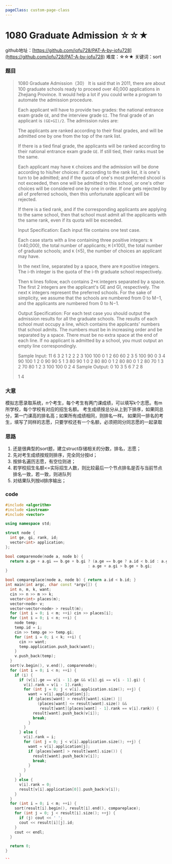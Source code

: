 ```yaml
---
pageClass: custom-page-class
---
```


# 1080 Graduate Admission ☆☆★

github地址：[https://github.com/iofu728/PAT-A-by-iofu728](https://github.com/iofu728/PAT-A-by-iofu728)
难度：☆☆★
关键词：sort

### 题目

> 1080 Graduate Admission（30）
> It is said that in 2011, there are about 100 graduate schools ready to proceed over 40,000 applications in Zhejiang Province. It would help a lot if you could write a program to automate the admission procedure.
>
> Each applicant will have to provide two grades: the national entrance exam grade `GE`, and the interview grade `GI`. The final grade of an applicant is `(GE+GI)/2`. The admission rules are:
>
> The applicants are ranked according to their final grades, and will be admitted one by one from the top of the rank list.
>
> If there is a tied final grade, the applicants will be ranked according to their national entrance exam grade `GE`. If still tied, their ranks must be the same.
>
> Each applicant may have `K` choices and the admission will be done according to his/her choices: if according to the rank list, it is one's turn to be admitted; and if the quota of one's most preferred shcool is not exceeded, then one will be admitted to this school, or one's other choices will be considered one by one in order. If one gets rejected by all of preferred schools, then this unfortunate applicant will be rejected.
>
> If there is a tied rank, and if the corresponding applicants are applying to the same school, then that school must admit all the applicants with the same rank, even if its quota will be exceeded.
>
> Input Specification:
> Each input file contains one test case.
>
> Each case starts with a line containing three positive integers: `N` (≤40,000), the total number of applicants; `M` (≤100), the total number of graduate schools; and `K` (≤5), the number of choices an applicant may have.
>
> In the next line, separated by a space, there are `M` positive integers. The i-th integer is the quota of the i-th graduate school respectively.
>
> Then `N` lines follow, each contains 2+`K` integers separated by a space. The first 2 integers are the applicant's GE and GI, respectively. The next `K` integers represent the preferred schools. For the sake of simplicity, we assume that the schools are numbered from 0 to M−1, and the applicants are numbered from 0 to N−1.
>
> Output Specification:
> For each test case you should output the admission results for all the graduate schools. The results of each school must occupy a line, which contains the applicants' numbers that school admits. The numbers must be in increasing order and be separated by a space. There must be no extra space at the end of each line. If no applicant is admitted by a school, you must output an empty line correspondingly.
>
> Sample Input:
> 11 6 3
> 2 1 2 2 2 3
> 100 100 0 1 2
> 60 60 2 3 5
> 100 90 0 3 4
> 90 100 1 2 0
> 90 90 5 1 3
> 80 90 1 0 2
> 80 80 0 1 2
> 80 80 0 1 2
> 80 70 1 3 2
> 70 80 1 2 3
> 100 100 0 2 4
> Sample Output:
> 0 10
> 3
> 5 6 7
> 2 8
>
> 1 4

### 大意
模拟志愿录取系统，n个考生，每个考生有两门课成绩，可以填写k个志愿。有m所学校，每个学校有对应的招生名额。
考生成绩按总分从上到下排序，如果同总分，第一门课高的排名高；如果所有成绩相同，则排名一样。
如果同一排名的考生，填写了同样的志愿，只要学校还有一个名额，必须把同分同志愿的一起录取

### 思路
1. 还是很典型的sort题，建立struct存储相关的分数，排名，志愿；
2. 先对考生成绩按规则排序，完全同分按id；
3. 按排名遍历志愿，有空位则进；
4. 若学校招生名额<=实际招生人数，则比较最后一个节点排名是否与当前节点排名一致，若一致，则进队列
5. 对结果队列按id排序输出；

### code
```cpp
#include <algorithm>
#include <iostream>
#include <vector>

using namespace std;

struct node {
  int ge, gi, rank, id;
  vector<int> application;
};

bool comparenode(node a, node b) {
  return a.ge + a.gi == b.ge + b.gi ? (a.ge == b.ge ? a.id < b.id : a.ge > b.ge)
                                    : a.ge + a.gi > b.ge + b.gi;
}

bool compareplace(node a, node b) { return a.id < b.id; }
int main(int argc, char const *argv[]) {
  int n, m, k, want;
  cin >> n >> m >> k;
  vector<int> places(m);
  vector<node> v;
  vector<vector<node> > result(m);
  for (int i = 0; i < m; ++i) cin >> places[i];
  for (int i = 0; i < n; ++i) {
    node temp;
    temp.id = i;
    cin >> temp.ge >> temp.gi;
    for (int i = 0; i < k; ++i) {
      cin >> want;
      temp.application.push_back(want);
    }
    v.push_back(temp);
  }
  sort(v.begin(), v.end(), comparenode);
  for (int i = 0; i < n; ++i) {
    if (i) {
      if (v[i].ge == v[i - 1].ge && v[i].gi == v[i - 1].gi) {
        v[i].rank = v[i - 1].rank;
        for (int j = 0; j < v[i].application.size(); ++j) {
          want = v[i].application[j];
          if (places[want] > result[want].size() ||
              (places[want] <= result[want].size() &&
               result[want][places[want] - 1].rank == v[i].rank)) {
            result[want].push_back(v[i]);
            break;
          }
        }
      } else {
        v[i].rank = i;
        for (int j = 0; j < v[i].application.size(); ++j) {
          want = v[i].application[j];
          if (places[want] > result[want].size()) {
            result[want].push_back(v[i]);
            break;
          }
        }
      }
    } else {
      v[i].rank = 0;
      result[v[i].application[0]].push_back(v[i]);
    }
  }
  for (int i = 0; i < m; ++i) {
    sort(result[i].begin(), result[i].end(), compareplace);
    for (int j = 0; j < result[i].size(); ++j) {
      if (j) cout << ' ';
      cout << result[i][j].id;
    }
    cout << endl;
  }

  return 0;
}

``
